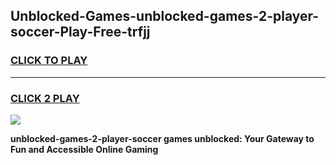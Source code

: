 
## Unblocked-Games-unblocked-games-2-player-soccer-Play-Free-trfjj
<h3>
<a href="https://premium76.site?title=unblocked-games-2-player-soccer&ref=23A">CLICK TO PLAY</a></h3>
<hr>

<h3>
<a href="https://premium76.site?title=unblocked-games-2-player-soccer&ref=23A">CLICK 2 PLAY</a>
  
</h3>

<a href="https://premium76.site?title=unblocked-games-2-player-soccer&ref=23A"><img src="https://clearcache.store/games.png"></a>


**unblocked-games-2-player-soccer games unblocked: Your Gateway to Fun and Accessible Online Gaming**
